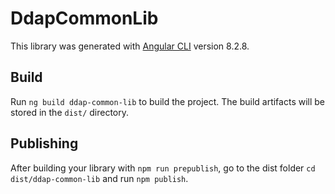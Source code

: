 # DdapCommonLib

This library was generated with [Angular CLI](https://github.com/angular/angular-cli) version 8.2.8.

## Build

Run `ng build ddap-common-lib` to build the project. The build artifacts will be stored in the `dist/` directory.

## Publishing

After building your library with `npm run prepublish`, go to the dist folder `cd dist/ddap-common-lib` and run `npm publish`.
